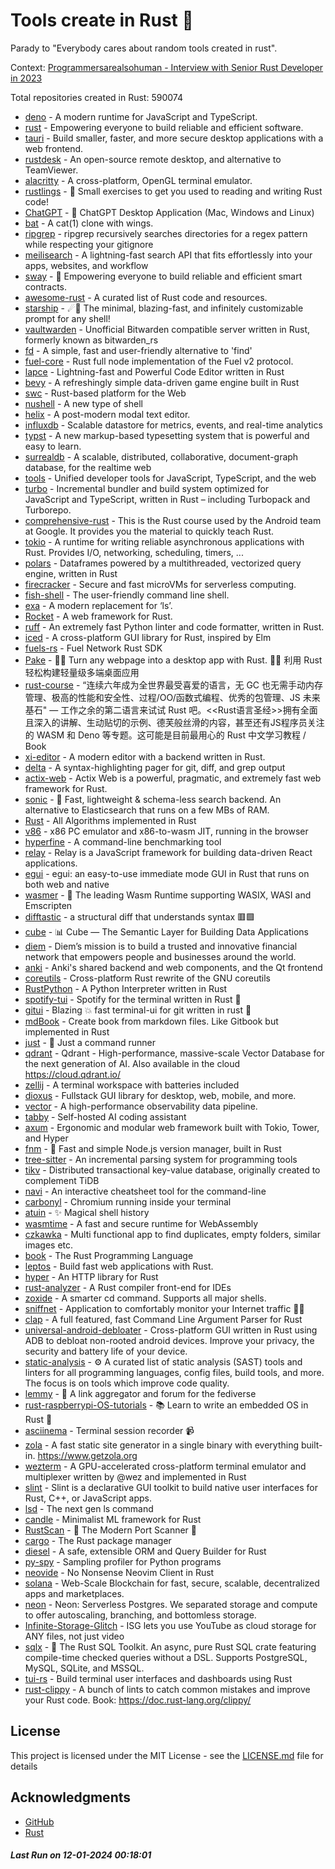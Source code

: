 # Tools create in Rust :crab: 

Parady to "Everybody cares about random tools created in rust".

Context: [Programmersarealsohuman - Interview with Senior Rust Developer in 2023](https://www.youtube.com/watch?v=TGfQu0bQTKc&ab_channel=Programmersarealsohuman) 

Total repositories created in Rust: 590074

- [deno](https://github.com/denoland/deno) - A modern runtime for JavaScript and TypeScript.
- [rust](https://github.com/rust-lang/rust) - Empowering everyone to build reliable and efficient software.
- [tauri](https://github.com/tauri-apps/tauri) - Build smaller, faster, and more secure desktop applications with a web frontend.
- [rustdesk](https://github.com/rustdesk/rustdesk) - An open-source remote desktop, and alternative to TeamViewer.
- [alacritty](https://github.com/alacritty/alacritty) - A cross-platform, OpenGL terminal emulator.
- [rustlings](https://github.com/rust-lang/rustlings) - :crab: Small exercises to get you used to reading and writing Rust code!
- [ChatGPT](https://github.com/lencx/ChatGPT) - 🔮 ChatGPT Desktop Application (Mac, Windows and Linux)
- [bat](https://github.com/sharkdp/bat) - A cat(1) clone with wings.
- [ripgrep](https://github.com/BurntSushi/ripgrep) - ripgrep recursively searches directories for a regex pattern while respecting your gitignore
- [meilisearch](https://github.com/meilisearch/meilisearch) - A lightning-fast search API that fits effortlessly into your apps, websites, and workflow
- [sway](https://github.com/FuelLabs/sway) - 🌴 Empowering everyone to build reliable and efficient smart contracts.
- [awesome-rust](https://github.com/rust-unofficial/awesome-rust) - A curated list of Rust code and resources.
- [starship](https://github.com/starship/starship) - ☄🌌️  The minimal, blazing-fast, and infinitely customizable prompt for any shell!
- [vaultwarden](https://github.com/dani-garcia/vaultwarden) - Unofficial Bitwarden compatible server written in Rust, formerly known as bitwarden_rs
- [fd](https://github.com/sharkdp/fd) - A simple, fast and user-friendly alternative to 'find'
- [fuel-core](https://github.com/FuelLabs/fuel-core) - Rust full node implementation of the Fuel v2 protocol.
- [lapce](https://github.com/lapce/lapce) - Lightning-fast and Powerful Code Editor written in Rust
- [bevy](https://github.com/bevyengine/bevy) - A refreshingly simple data-driven game engine built in Rust
- [swc](https://github.com/swc-project/swc) - Rust-based platform for the Web
- [nushell](https://github.com/nushell/nushell) - A new type of shell
- [helix](https://github.com/helix-editor/helix) - A post-modern modal text editor.
- [influxdb](https://github.com/influxdata/influxdb) - Scalable datastore for metrics, events, and real-time analytics
- [typst](https://github.com/typst/typst) - A new markup-based typesetting system that is powerful and easy to learn.
- [surrealdb](https://github.com/surrealdb/surrealdb) - A scalable, distributed, collaborative, document-graph database, for the realtime web
- [tools](https://github.com/rome/tools) - Unified developer tools for JavaScript, TypeScript, and the web
- [turbo](https://github.com/vercel/turbo) - Incremental bundler and build system optimized for JavaScript and TypeScript, written in Rust – including Turbopack and Turborepo.
- [comprehensive-rust](https://github.com/google/comprehensive-rust) - This is the Rust course used by the Android team at Google. It provides you the material to quickly teach Rust.
- [tokio](https://github.com/tokio-rs/tokio) - A runtime for writing reliable asynchronous applications with Rust. Provides I/O, networking, scheduling, timers, ...
- [polars](https://github.com/pola-rs/polars) - Dataframes powered by a multithreaded, vectorized query engine, written in Rust
- [firecracker](https://github.com/firecracker-microvm/firecracker) - Secure and fast microVMs for serverless computing.
- [fish-shell](https://github.com/fish-shell/fish-shell) - The user-friendly command line shell.
- [exa](https://github.com/ogham/exa) - A modern replacement for ‘ls’.
- [Rocket](https://github.com/rwf2/Rocket) - A web framework for Rust.
- [ruff](https://github.com/astral-sh/ruff) - An extremely fast Python linter and code formatter, written in Rust.
- [iced](https://github.com/iced-rs/iced) - A cross-platform GUI library for Rust, inspired by Elm
- [fuels-rs](https://github.com/FuelLabs/fuels-rs) - Fuel Network Rust SDK
- [Pake](https://github.com/tw93/Pake) - 🤱🏻 Turn any webpage into a desktop app with Rust.  🤱🏻 利用 Rust 轻松构建轻量级多端桌面应用
- [rust-course](https://github.com/sunface/rust-course) - “连续六年成为全世界最受喜爱的语言，无 GC 也无需手动内存管理、极高的性能和安全性、过程/OO/函数式编程、优秀的包管理、JS 未来基石" — 工作之余的第二语言来试试 Rust 吧。<<Rust语言圣经>>拥有全面且深入的讲解、生动贴切的示例、德芙般丝滑的内容，甚至还有JS程序员关注的 WASM 和 Deno 等专题。这可能是目前最用心的 Rust 中文学习教程 / Book 
- [xi-editor](https://github.com/xi-editor/xi-editor) - A modern editor with a backend written in Rust.
- [delta](https://github.com/dandavison/delta) - A syntax-highlighting pager for git, diff, and grep output
- [actix-web](https://github.com/actix/actix-web) - Actix Web is a powerful, pragmatic, and extremely fast web framework for Rust.
- [sonic](https://github.com/valeriansaliou/sonic) - 🦔 Fast, lightweight & schema-less search backend. An alternative to Elasticsearch that runs on a few MBs of RAM.
- [Rust](https://github.com/TheAlgorithms/Rust) -  All Algorithms implemented in Rust 
- [v86](https://github.com/copy/v86) - x86 PC emulator and x86-to-wasm JIT, running in the browser
- [hyperfine](https://github.com/sharkdp/hyperfine) - A command-line benchmarking tool
- [relay](https://github.com/facebook/relay) - Relay is a JavaScript framework for building data-driven React applications.
- [egui](https://github.com/emilk/egui) - egui: an easy-to-use immediate mode GUI in Rust that runs on both web and native
- [wasmer](https://github.com/wasmerio/wasmer) - 🚀 The leading Wasm Runtime supporting WASIX, WASI and Emscripten
- [difftastic](https://github.com/Wilfred/difftastic) - a structural diff that understands syntax 🟥🟩
- [cube](https://github.com/cube-js/cube) - 📊  Cube — The Semantic Layer for Building Data Applications
- [diem](https://github.com/diem/diem) - Diem’s mission is to build a trusted and innovative financial network that empowers people and businesses around the world.
- [anki](https://github.com/ankitects/anki) - Anki's shared backend and web components, and the Qt frontend
- [coreutils](https://github.com/uutils/coreutils) - Cross-platform Rust rewrite of the GNU coreutils
- [RustPython](https://github.com/RustPython/RustPython) - A Python Interpreter written in Rust
- [spotify-tui](https://github.com/Rigellute/spotify-tui) - Spotify for the terminal written in Rust 🚀
- [gitui](https://github.com/extrawurst/gitui) - Blazing 💥 fast terminal-ui for git written in rust 🦀
- [mdBook](https://github.com/rust-lang/mdBook) - Create book from markdown files. Like Gitbook but implemented in Rust
- [just](https://github.com/casey/just) - 🤖 Just a command runner
- [qdrant](https://github.com/qdrant/qdrant) - Qdrant - High-performance, massive-scale Vector Database for the next generation of AI. Also available in the cloud https://cloud.qdrant.io/
- [zellij](https://github.com/zellij-org/zellij) - A terminal workspace with batteries included
- [dioxus](https://github.com/DioxusLabs/dioxus) - Fullstack GUI library for desktop, web, mobile, and more.
- [vector](https://github.com/vectordotdev/vector) - A high-performance observability data pipeline.
- [tabby](https://github.com/TabbyML/tabby) - Self-hosted AI coding assistant
- [axum](https://github.com/tokio-rs/axum) - Ergonomic and modular web framework built with Tokio, Tower, and Hyper
- [fnm](https://github.com/Schniz/fnm) - 🚀 Fast and simple Node.js version manager, built in Rust
- [tree-sitter](https://github.com/tree-sitter/tree-sitter) - An incremental parsing system for programming tools
- [tikv](https://github.com/tikv/tikv) - Distributed transactional key-value database, originally created to complement TiDB
- [navi](https://github.com/denisidoro/navi) - An interactive cheatsheet tool for the command-line
- [carbonyl](https://github.com/fathyb/carbonyl) - Chromium running inside your terminal
- [atuin](https://github.com/atuinsh/atuin) - ✨ Magical shell history
- [wasmtime](https://github.com/bytecodealliance/wasmtime) - A fast and secure runtime for WebAssembly
- [czkawka](https://github.com/qarmin/czkawka) - Multi functional app to find duplicates, empty folders, similar images etc.
- [book](https://github.com/rust-lang/book) - The Rust Programming Language
- [leptos](https://github.com/leptos-rs/leptos) - Build fast web applications with Rust.
- [hyper](https://github.com/hyperium/hyper) - An HTTP library for Rust
- [rust-analyzer](https://github.com/rust-lang/rust-analyzer) - A Rust compiler front-end for IDEs
- [zoxide](https://github.com/ajeetdsouza/zoxide) - A smarter cd command. Supports all major shells.
- [sniffnet](https://github.com/GyulyVGC/sniffnet) - Application to comfortably monitor your Internet traffic 🕵️‍♂️
- [clap](https://github.com/clap-rs/clap) - A full featured, fast Command Line Argument Parser for Rust
- [universal-android-debloater](https://github.com/0x192/universal-android-debloater) - Cross-platform GUI written in Rust using ADB to debloat non-rooted android devices. Improve your privacy, the security and battery life of your device.
- [static-analysis](https://github.com/analysis-tools-dev/static-analysis) - ⚙️ A curated list of static analysis (SAST) tools and linters for all programming languages, config files, build tools, and more. The focus is on tools which improve code quality.
- [lemmy](https://github.com/LemmyNet/lemmy) - 🐀 A link aggregator and forum for the fediverse
- [rust-raspberrypi-OS-tutorials](https://github.com/rust-embedded/rust-raspberrypi-OS-tutorials) - :books: Learn to write an embedded OS in Rust :crab:
- [asciinema](https://github.com/asciinema/asciinema) - Terminal session recorder 📹
- [zola](https://github.com/getzola/zola) - A fast static site generator in a single binary with everything built-in. https://www.getzola.org
- [wezterm](https://github.com/wez/wezterm) - A GPU-accelerated cross-platform terminal emulator and multiplexer written by @wez and implemented in Rust
- [slint](https://github.com/slint-ui/slint) - Slint is a declarative GUI toolkit to build native user interfaces for Rust, C++, or JavaScript apps.
- [lsd](https://github.com/lsd-rs/lsd) - The next gen ls command
- [candle](https://github.com/huggingface/candle) - Minimalist ML framework for Rust
- [RustScan](https://github.com/RustScan/RustScan) - 🤖 The Modern Port Scanner 🤖
- [cargo](https://github.com/rust-lang/cargo) - The Rust package manager
- [diesel](https://github.com/diesel-rs/diesel) - A safe, extensible ORM and Query Builder for Rust
- [py-spy](https://github.com/benfred/py-spy) - Sampling profiler for Python programs
- [neovide](https://github.com/neovide/neovide) - No Nonsense Neovim Client in Rust
- [solana](https://github.com/solana-labs/solana) - Web-Scale Blockchain for fast, secure, scalable, decentralized apps and marketplaces.
- [neon](https://github.com/neondatabase/neon) - Neon: Serverless Postgres. We separated storage and compute to offer autoscaling, branching, and bottomless storage.
- [Infinite-Storage-Glitch](https://github.com/DvorakDwarf/Infinite-Storage-Glitch) - ISG lets you use YouTube as cloud storage for ANY files, not just video
- [sqlx](https://github.com/launchbadge/sqlx) - 🧰 The Rust SQL Toolkit. An async, pure Rust SQL crate featuring compile-time checked queries without a DSL. Supports PostgreSQL, MySQL, SQLite, and MSSQL.
- [tui-rs](https://github.com/fdehau/tui-rs) - Build terminal user interfaces and dashboards using Rust
- [rust-clippy](https://github.com/rust-lang/rust-clippy) - A bunch of lints to catch common mistakes and improve your Rust code. Book: https://doc.rust-lang.org/clippy/


## License

This project is licensed under the MIT License - see the [LICENSE.md](LICENSE.md) file for details

## Acknowledgments

- [GitHub](https://github.com)
- [Rust](https://www.rust-lang.org)


##### _Last Run on 12-01-2024 00:18:01_